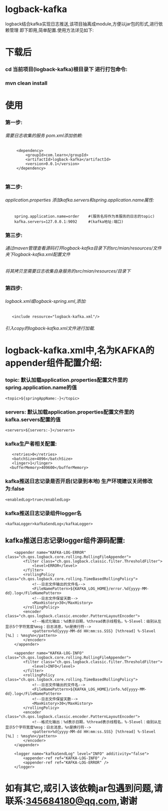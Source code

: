 # logback-kafka
logback结合kafka实现日志推送,该项目抽离成module,方便以jar包的形式,进行依赖管理
即下即用,简单配置.使用方法详见如下:

# 下载后
### cd 当前项目(logback-kafka)根目录下 进行打包命令:
### mvn clean install

# 使用
### 第一步:
###### 需要日志收集的服务 pom.xml添加依赖:
   ```  
        <dependency>
            <groupId>com.learn</groupId>
            <artifactId>logback-kafka</artifactId>
            <version>0.0.1</version>
        </dependency>
   ```
#
### 第二步:
###### application.properties 添加kafka.servers和spring.application.name属性:
        spring.application.name=order    #(服务名将作为本服务的日志的topic)
        kafka.servers=127.0.0.1:9092     #(kafka地址:端口)
### 第三步:
######   通过maven管理查看源码打开logback-kafka目录下的src/mian/resources/文件夹下logback-kafka.xml配置文件
######   将其拷贝至需要日志收集自身服务的src/mian/resources/目录下

### 第四步:
######   logback.xml或logback-spring.xml,添加:
       <include resource="logback-kafka.xml"/>
###### 引入copy的logback-kafka.xml文件进行加载.

# logback-kafka.xml中,名为KAFKA的appender组件配置介绍:

### topic: 默认加载application.properties配置文件里的spring.application.name的值
`<topic>${springAppName:-}</topic>`

### servers: 默认加载application.properties配置文件里的kafka.servers配置的值
`<servers>${servers:-}</servers>`

### kafka生产者相关配置:
```<acks>1</acks>
   <retries>0</retries>
   <batchSize>4096</batchSize>
   <linger>1</linger>
  <bufferMemory>409600</bufferMemory>
```

### kafka推送日志记录是否开启(记录到本地) 生产环境建议关闭修改为:false
`<enabledLog>true</enabledLog>`

### kafka推送日志记录组件logger名
`<kafkaLogger>kafkaSendLog</kafkaLogger>`

## kafka推送日志记录logger组件源码配置:
```
    <appender name="KAFKA-LOG-ERROR"  class="ch.qos.logback.core.rolling.RollingFileAppender">
        <filter class="ch.qos.logback.classic.filter.ThresholdFilter">
            <level>ERROR</level>
        </filter>
        <rollingPolicy class="ch.qos.logback.core.rolling.TimeBasedRollingPolicy">
            <!--日志文件输出的文件名-->
            <FileNamePattern>${KAFKA_LOG_HOME}/error.%d{yyyy-MM-dd}.log</FileNamePattern>
            <!--日志文件保留天数-->
            <MaxHistory>30</MaxHistory>
        </rollingPolicy>
        <encoder class="ch.qos.logback.classic.encoder.PatternLayoutEncoder">
            <!--格式化输出：%d表示日期，%thread表示线程名，%-5level：级别从左显示5个字符宽度%msg：日志消息，%n是换行符-->
            <pattern>%d{yyyy-MM-dd HH:mm:ss.SSS} [%thread] %-5level [%L] : %msg%n</pattern>
        </encoder>
    </appender>
    
    <appender name="KAFKA-LOG-INFO"  class="ch.qos.logback.core.rolling.RollingFileAppender">
        <filter class="ch.qos.logback.classic.filter.ThresholdFilter">
            <level>INFO</level>
        </filter>
        <rollingPolicy class="ch.qos.logback.core.rolling.TimeBasedRollingPolicy">
            <!--日志文件输出的文件名-->
            <FileNamePattern>${KAFKA_LOG_HOME}/info.%d{yyyy-MM-dd}.log</FileNamePattern>
            <!--日志文件保留天数-->
            <MaxHistory>30</MaxHistory>
        </rollingPolicy>
        <encoder class="ch.qos.logback.classic.encoder.PatternLayoutEncoder">
            <!--格式化输出：%d表示日期，%thread表示线程名，%-5level：级别从左显示5个字符宽度%msg：日志消息，%n是换行符-->
            <pattern>%d{yyyy-MM-dd HH:mm:ss.SSS} [%thread] %-5level [%L] : %msg%n</pattern>
        </encoder>
    </appender>
    
    <logger name="kafkaSendLog" level="INFO" additivity="false"> 
        <appender-ref ref="KAFKA-LOG-INFO" /> 
        <appender-ref ref="KAFKA-LOG-ERROR" /> 
    </logger>
```

# 如有其它,或引入该依赖jar包遇到问题,请联系:345684180@qq.com,谢谢
